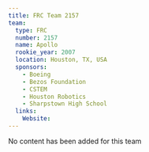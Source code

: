 ```yaml
---
title: FRC Team 2157
team:
  type: FRC
  number: 2157
  name: Apollo
  rookie_year: 2007
  location: Houston, TX, USA
  sponsors:
    - Boeing
    - Bezos Foundation
    - CSTEM
    - Houston Robotics
    - Sharpstown High School
  links:
    Website: 
---
```

No content has been added for this team
